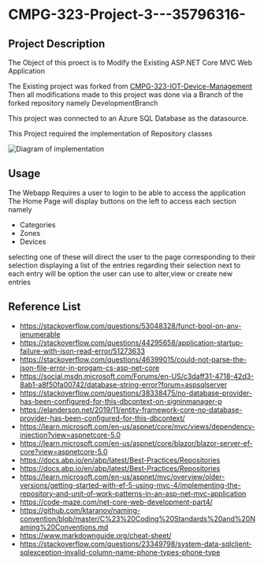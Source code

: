 # CMPG-323-Project-3---35796316-
## Project Description 
The Object of this proect is to Modify the Existing ASP.NET Core MVC Web Application

The Existing project was forked from [CMPG-323-IOT-Device-Management](https://github.com/JacquiM/CMPG-323-IOT-Device-Management)
Then all modifications made to this project was done via a Branch of the forked repository namely DevelopmentBranch

This project was connected to an Azure SQL Database as the datasource.

This Project required the implementation of Repository classes 

![Diagram of implementation](https://user-images.githubusercontent.com/88831117/192960491-c22f7577-799f-4946-9671-041beebe2daa.png)

## Usage
The Webapp Requires a user to login to be able to access the application 
The Home Page will display buttons on the left to access each section namely
- Categories
- Zones
- Devices

selecting one of these will direct the user to the page corresponding to their selection displaying a list of the entries regarding their selection
next to each entry will be option the user can use to alter,view or create new entries 

## Reference List
- https://stackoverflow.com/questions/53048328/funct-bool-on-any-ienumerable
- https://stackoverflow.com/questions/44295658/application-startup-failure-with-json-read-error/51273633
- https://stackoverflow.com/questions/46399015/could-not-parse-the-json-file-error-in-progam-cs-asp-net-core
- https://social.msdn.microsoft.com/Forums/en-US/c3daff31-4718-42d3-8ab1-a8f50fa00742/database-string-error?forum=aspsqlserver
- https://stackoverflow.com/questions/38338475/no-database-provider-has-been-configured-for-this-dbcontext-on-signinmanager-p
- https://elanderson.net/2019/11/entity-framework-core-no-database-provider-has-been-configured-for-this-dbcontext/
- https://learn.microsoft.com/en-us/aspnet/core/mvc/views/dependency-injection?view=aspnetcore-5.0
- https://learn.microsoft.com/en-us/aspnet/core/blazor/blazor-server-ef-core?view=aspnetcore-5.0
- https://docs.abp.io/en/abp/latest/Best-Practices/Repositories
- https://docs.abp.io/en/abp/latest/Best-Practices/Repositories
- https://learn.microsoft.com/en-us/aspnet/mvc/overview/older-versions/getting-started-with-ef-5-using-mvc-4/implementing-the-repository-and-unit-of-work-patterns-in-an-asp-net-mvc-application
- https://code-maze.com/net-core-web-development-part4/
- https://github.com/ktaranov/naming-convention/blob/master/C%23%20Coding%20Standards%20and%20Naming%20Conventions.md
- https://www.markdownguide.org/cheat-sheet/
- https://stackoverflow.com/questions/23349798/system-data-sqlclient-sqlexception-invalid-column-name-phone-types-phone-type
